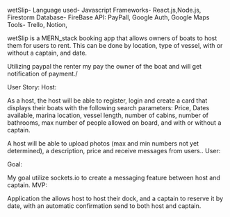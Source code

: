 wetSlip-
Language used- Javascript
Frameworks- React.js,Node.js, Firestorm
Database- FireBase
API: PayPall, Google Auth, Google Maps
Tools- Trello, Notion,



wetSlip is a MERN_stack booking app that allows owners of boats to host them for users to rent. This can be done by location, type of vessel, with or without a captain, and date.  
 
 Utilizing paypal the renter my pay the owner of the boat and will get notification of payment./

User Story:
Host:

As a host, the host will be able to register, login and create a card that displays their boats with the following search parameters: Price, Dates available, marina location, vessel length, number of cabins, number of bathrooms, max number of people allowed on board, and with or without a captain.


A host will be able to upload photos (max and min numbers not yet determined), a description, price and receive messages from users..
User:


Goal:

My goal utilize sockets.io to create a messaging feature between host and captain.
MVP:

Application the allows host to host their dock, and a captain to reserve it by date, with an automatic confirmation send to both host and captain.